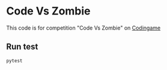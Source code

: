 # Code Vs Zombie

This code is for competition "Code Vs Zombie" on [Codingame](https://www.codingame.com/ide/puzzle/code-vs-zombies)

## Run test

```bash
pytest
```
